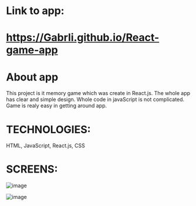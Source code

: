 #  Link to app:
#  https://Gabrli.github.io/React-game-app



#  About app
This project is it memory game which was create in React.js.
The whole app has clear and simple design.
Whole code in javaScript is not complicated.
Game is realy easy in getting around app.





#  TECHNOLOGIES: 
HTML, 
JavaScript, 
React.js, 
CSS 






#  SCREENS:

![image](https://user-images.githubusercontent.com/110058841/231695608-07d6fba7-e8e8-4486-93f4-70bd01eedca2.png)

![image](https://user-images.githubusercontent.com/110058841/231696370-f0aefb69-82d7-4d50-ae66-ca28af9f2281.png)

